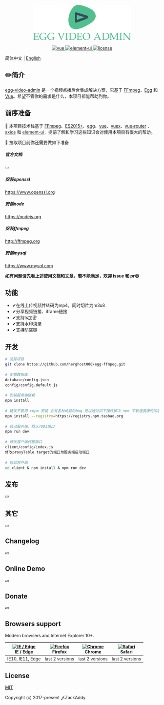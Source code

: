 <p align="center">
  <img width="320" src="https://raw.githubusercontent.com/herghost000/egg-ffmpeg/master/app/public/image/logo.png">
</p>

<p align="center">
  <a href="https://github.com/vuejs/vue">
    <img src="https://img.shields.io/badge/vue-2.5.10-brightgreen.svg" alt="vue">
  </a>
  <a href="https://github.com/ElemeFE/element">
    <img src="https://img.shields.io/badge/element--ui-2.3.2-brightgreen.svg" alt="element-ui">
  </a>
  <a href="https://github.com/herghost000/egg-ffmpeg/blob/master/LICENSE">
    <img src="https://img.shields.io/github/license/mashape/apistatus.svg" alt="license">
  </a>
</p>

简体中文 | [English](./README.md)

## :pencil2:简介

[egg-video-admin](https://github.com/herghost000/egg-ffmpeg) 是一个视频点播后台集成解决方案，它基于 [FFmpeg](http://ffmpeg.org/)、[Egg](https://eggjs.org/zh-cn/) 和 [Vue](https://cn.vuejs.org/index.html)。希望不管你的需求是什么，本项目都能帮助到你。

## 前序准备

:tada: 本项目技术栈基于 [FFmpeg](http://ffmpeg.org/)、[ES2015+](http://es6.ruanyifeng.com/)、[egg](https://eggjs.org/zh-cn/)、[vue](https://cn.vuejs.org/index.html)、[vuex](https://vuex.vuejs.org/zh-cn/)、[vue-router](https://router.vuejs.org/zh-cn/) 、[axios](https://github.com/axios/axios) 和 [element-ui](https://github.com/ElemeFE/element)，提前了解和学习这些知识会对使用本项目有很大的帮助。

:loudspeaker: 拉取项目前你还需要做如下准备

##### 官方文档
:zzz:

##### 安装openssl
https://www.openssl.org

##### 安装node
https://nodejs.org

##### 安装ffmpeg
http://ffmpeg.org

##### 安装mysql
https://www.mysql.com

**如有问题请先看上述使用文档和文章，若不能满足，欢迎 issue 和 pr:smile:**

## 功能

- ✔︎在线上传视频并转码为mp4，同时切片为m3u8
- ✔︎分享视频链接、iframe链接
- ✔︎支持ts加密
- ✔︎支持水印烧录
- ✔︎支持防盗链


## 开发

```bash
# 克隆项目
git clone https://github.com/herghost000/egg-ffmpeg.git

# 配置数据库
database/config.json
config/config.default.js

# 安装服务端依赖
npm install

# 建议不要用 cnpm 安装 会有各种诡异的bug 可以通过如下操作解决 npm 下载速度慢的问题
npm install --registry=https://registry.npm.taobao.org

# 启动服务端，默认7001端口
npm run dev

# 修改客户端代理端口
client/config/index.js
修改proxyTable target的端口为服务端启动端口

# 启动客户端
cd client & npm install & npm run dev

```

## 发布

:zzz:


## 其它

:zzz:


## Changelog

:zzz:

## Online Demo

:zzz:

## Donate

:zzz:

## Browsers support

Modern browsers and Internet Explorer 10+.

| [<img src="https://raw.githubusercontent.com/alrra/browser-logos/master/src/edge/edge_48x48.png" alt="IE / Edge" width="24px" height="24px" />](http://godban.github.io/browsers-support-badges/)</br>IE / Edge | [<img src="https://raw.githubusercontent.com/alrra/browser-logos/master/src/firefox/firefox_48x48.png" alt="Firefox" width="24px" height="24px" />](http://godban.github.io/browsers-support-badges/)</br>Firefox | [<img src="https://raw.githubusercontent.com/alrra/browser-logos/master/src/chrome/chrome_48x48.png" alt="Chrome" width="24px" height="24px" />](http://godban.github.io/browsers-support-badges/)</br>Chrome | [<img src="https://raw.githubusercontent.com/alrra/browser-logos/master/src/safari/safari_48x48.png" alt="Safari" width="24px" height="24px" />](http://godban.github.io/browsers-support-badges/)</br>Safari |
| --------------------------------------------------------------------------------------------------------------------------------------------------------------------------------------------------------------- | ----------------------------------------------------------------------------------------------------------------------------------------------------------------------------------------------------------------- | ------------------------------------------------------------------------------------------------------------------------------------------------------------------------------------------------------------- | ------------------------------------------------------------------------------------------------------------------------------------------------------------------------------------------------------------- |
| IE10, IE11, Edge                                                                                                                                                                                                | last 2 versions                                                                                                                                                                                                   | last 2 versions                                                                                                                                                                                               | last 2 versions                                                                                                                                                                                               |

## License

[MIT](https://github.com/herghost000/egg-ffmpeg/blob/master/LICENSE)

Copyright (c) 2017-present 乄ZackAddy
